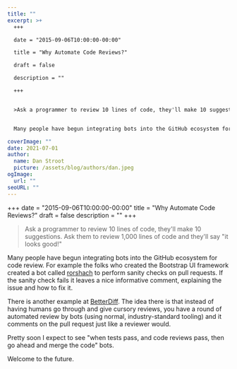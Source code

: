 ```yaml
---
title: ""
excerpt: >+
  +++

  date = "2015-09-06T10:00:00-00:00"

  title = "Why Automate Code Reviews?"

  draft = false

  description = ""

  +++


  >Ask a programmer to review 10 lines of code, they'll make 10 suggestions. Ask them to review 1,000 lines of code and they'll say "it looks good!"


  Many people have begun integrating bots into the GitHub ecosystem for code review. For example the folks who created the Bootstrap UI framework created a bot called [rorshach](https://github/twbs/rorshach) to perform sanity checks on pull requests. If the sanity check fails it leaves a nice informative comment, explaining the issue and how to fix it.

coverImage: ""
date: 2021-07-01
author:
  name: Dan Stroot
  picture: /assets/blog/authors/dan.jpeg
ogImage:
  url: ""
seoURL: ""
---
```

+++
date = "2015-09-06T10:00:00-00:00"
title = "Why Automate Code Reviews?"
draft = false
description = ""
+++

>Ask a programmer to review 10 lines of code, they'll make 10 suggestions. Ask them to review 1,000 lines of code and they'll say "it looks good!"

Many people have begun integrating bots into the GitHub ecosystem for code review. For example the folks who created the Bootstrap UI framework created a bot called [rorshach](https://github/twbs/rorshach) to perform sanity checks on pull requests. If the sanity check fails it leaves a nice informative comment, explaining the issue and how to fix it.

<!--more-->

There is another example at [BetterDiff](https://betterdiff.com/). The idea there is that instead of having humans go through and give cursory reviews, you have a round of automated review by bots (using normal, industry-standard tooling) and it comments on the pull request just like a reviewer would.

Pretty soon I expect to see "when tests pass, and code reviews pass, then go ahead and merge the code" bots.

Welcome to the future.
